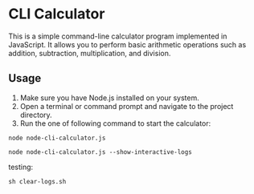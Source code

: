 # CLI Calculator

This is a simple command-line calculator program implemented in JavaScript. It allows you to perform basic arithmetic operations such as addition, subtraction, multiplication, and division.

## Usage

1. Make sure you have Node.js installed on your system.
2. Open a terminal or command prompt and navigate to the project directory.
3. Run the one of following command to start the calculator:

```shell
node node-cli-calculator.js
```
```shell
node node-cli-calculator.js --show-interactive-logs
```

testing: 
```shell
sh clear-logs.sh
```
